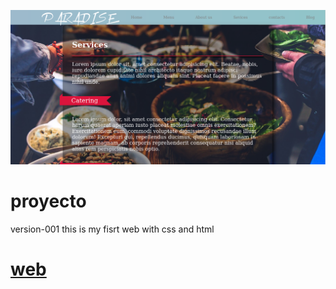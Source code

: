 ![UI](/image.png?raw=true)

# proyecto

version-001
this is my fisrt web with css and html

# [web](https://alfred2042.000webhostapp.com/index.html)

